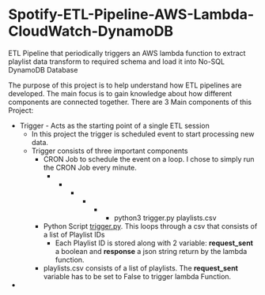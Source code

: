 # Spotify-ETL-Pipeline-AWS-Lambda-CloudWatch-DynamoDB
ETL Pipeline that periodically triggers an AWS lambda function to extract playlist data transform to required schema and load it into No-SQL DynamoDB Database

The purpose of this project is to help understand how ETL pipelines are developed. The main focus is to gain knowledge about how different components are connected together.
There are 3 Main components of this Project:
* Trigger - Acts as the starting point of a single ETL session
  * In this project the trigger is scheduled event to start processing new data.
  * Trigger consists of three important components
    * CRON Job to schedule the event on a loop. I chose to simply run the CRON Job every minute.
      * * * * * * python3 trigger.py playlists.csv
    * Python Script [trigger.py](https://github.com/AshwinDeshpande96/Spotify-ETL-Pipeline-AWS-Lambda-DynamoDB/trigger/triiger.py). This loops through a csv that consists of a list of Playlist IDs
      * Each Playlist ID is stored along with 2 variable: **request_sent** a boolean and **response** a json string return by the lambda function.
    * playlists.csv consists of a list of playlists. The **request_sent** variable has to be set to False to trigger lambda Function.
* 
